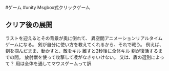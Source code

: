 #ゲーム #unity 
Msgbox式クリックゲーム

## クリア後の展開
ラストを迎えるとその背景が奥に倒れて、
異空間アニメーションリアルタイムゲームになる。
剣が自分に使い方を教えてくれるから、それで戦う。
例えば、剣を掴んだまま、動かすと、敵をキル
離すと2秒後に全体キル
剣が復活するまでの間。
放射獣を使って攻撃して凌がなきゃいけない。
又は、盾の選別によって？
用は全体を通してマウスゲームって訳